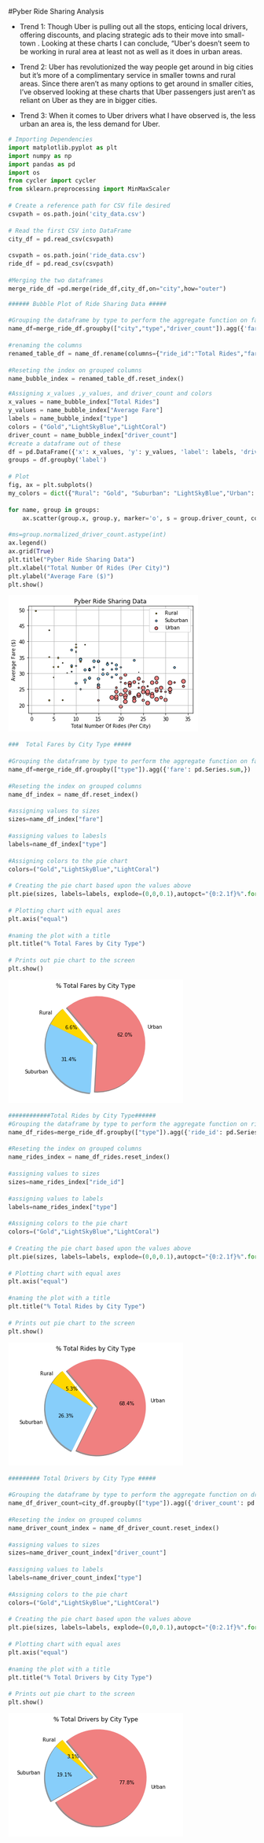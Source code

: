 #Pyber Ride Sharing Analysis

* Trend 1: Though Uber is pulling out all the stops, enticing local drivers, offering discounts, and placing strategic
ads to their move into small-town . Looking at these charts I can conclude, “Uber's doesn’t seem to be working in rural 
area at least not as well as it does in urban areas.

* Trend 2: Uber has revolutionized the way people get around in big cities but it’s more of a complimentary service
in smaller towns and rural areas. Since there aren’t as many options to get around in smaller cities, 
I’ve observed looking at these charts that Uber passengers just aren’t as reliant on Uber as they are in bigger cities.

* Trend 3: When it comes to Uber drivers what I have observed is, the less urban an area is, the less demand for Uber.

```python
# Importing Dependencies
import matplotlib.pyplot as plt
import numpy as np
import pandas as pd
import os
from cycler import cycler
from sklearn.preprocessing import MinMaxScaler

# Create a reference path for CSV file desired
csvpath = os.path.join('city_data.csv')

# Read the first CSV into DataFrame
city_df = pd.read_csv(csvpath)

csvpath = os.path.join('ride_data.csv')
ride_df = pd.read_csv(csvpath)

#Merging the two dataframes
merge_ride_df =pd.merge(ride_df,city_df,on="city",how="outer")
```


```python
###### Bubble Plot of Ride Sharing Data #####

#Grouping the dataframe by type to perform the aggregate function on fare and ride_id
name_df=merge_ride_df.groupby(["city","type","driver_count"]).agg({'fare': pd.Series.mean, 'ride_id': pd.Series.count})

#renaming the columns
renamed_table_df = name_df.rename(columns={"ride_id":"Total Rides","fare":"Average Fare","type":"City_Type"})

#Reseting the index on grouped columns
name_bubble_index = renamed_table_df.reset_index()
```


```python
#Assigning x_values ,y_values, and driver_count and colors
x_values = name_bubble_index["Total Rides"]
y_values = name_bubble_index["Average Fare"]
labels = name_bubble_index["type"]
colors = ("Gold","LightSkyBlue","LightCoral")
driver_count = name_bubble_index["driver_count"]
#create a dataframe out of these
df = pd.DataFrame({'x': x_values, 'y': y_values, 'label': labels, 'driver_count': driver_count})
groups = df.groupby('label')

# Plot
fig, ax = plt.subplots()
my_colors = dict({"Rural": "Gold", "Suburban": "LightSkyBlue","Urban": "LightCoral"})

for name, group in groups:
    ax.scatter(group.x, group.y, marker='o', s = group.driver_count, color=my_colors[name], edgecolors='black', label=name)
    
#ms=group.normalized_driver_count.astype(int)
ax.legend()
ax.grid(True)
plt.title("Pyber Ride Sharing Data")
plt.xlabel("Total Number Of Rides (Per City)")
plt.ylabel("Average Fare ($)")
plt.show()
```


![png](output_2_0.png)



```python
###  Total Fares by City Type #####

#Grouping the dataframe by type to perform the aggregate function on fare
name_df=merge_ride_df.groupby(["type"]).agg({'fare': pd.Series.sum,})

#Reseting the index on grouped columns
name_df_index = name_df.reset_index()

#assigning values to sizes
sizes=name_df_index["fare"]

#assigning values to labesls
labels=name_df_index["type"]

#Assigning colors to the pie chart
colors=("Gold","LightSkyBlue","LightCoral")

# Creating the pie chart based upon the values above
plt.pie(sizes, labels=labels, explode=(0,0,0.1),autopct="{0:2.1f}%".format, shadow=True,startangle=130,colors=colors)

# Plotting chart with equal axes
plt.axis("equal")

#naming the plot with a title 
plt.title("% Total Fares by City Type")

# Prints out pie chart to the screen
plt.show()
```


![png](output_3_0.png)



```python
############Total Rides by City Type######
#Grouping the dataframe by type to perform the aggregate function on ride_id
name_df_rides=merge_ride_df.groupby(["type"]).agg({'ride_id': pd.Series.nunique,})

#Reseting the index on grouped columns
name_rides_index = name_df_rides.reset_index()

#assigning values to sizes
sizes=name_rides_index["ride_id"]

#assigning values to labels
labels=name_rides_index["type"]

#Assigning colors to the pie chart
colors=("Gold","LightSkyBlue","LightCoral")

# Creating the pie chart based upon the values above
plt.pie(sizes, labels=labels, explode=(0,0,0.1),autopct="{0:2.1f}%".format, shadow=True,startangle=130,colors=colors)

# Plotting chart with equal axes
plt.axis("equal")

#naming the plot with a title 
plt.title("% Total Rides by City Type")

# Prints out pie chart to the screen
plt.show()
```


![png](output_4_0.png)



```python
######### Total Drivers by City Type #####

#Grouping the dataframe by type to perform the aggregate function on driver_count
name_df_driver_count=city_df.groupby(["type"]).agg({'driver_count': pd.Series.sum,})

#Reseting the index on grouped columns
name_driver_count_index = name_df_driver_count.reset_index()

#assigning values to sizes
sizes=name_driver_count_index["driver_count"]

#assigning values to labels
labels=name_driver_count_index["type"]

#Assigning colors to the pie chart
colors=("Gold","LightSkyBlue","LightCoral")

# Creating the pie chart based upon the values above
plt.pie(sizes, labels=labels, explode=(0,0,0.1),autopct="{0:2.1f}%".format, shadow=True,startangle=130,colors=colors)

# Plotting chart with equal axes
plt.axis("equal")

#naming the plot with a title 
plt.title("% Total Drivers by City Type")

# Prints out pie chart to the screen
plt.show()
```


![png](output_5_0.png)

